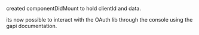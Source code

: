 created componentDidMount to hold clientId and data. 

its now possible to interact with the OAuth lib through the console using the gapi documentation.
